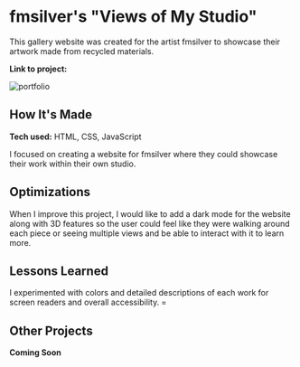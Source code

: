 # fmsilver's "Views of My Studio"
This gallery website was created for the artist fmsilver to showcase their artwork made from recycled materials. 

**Link to project:** 

![portfolio](https://fmsilver.netlify.app/)



## How It's Made

**Tech used:** HTML, CSS, JavaScript

I focused on creating a website for fmsilver where they could showcase their work within their own studio. 

## Optimizations

When I improve this project, I would like to add a dark mode for the website along with 3D features so the user could feel like they were walking around each piece or seeing multiple views and be able to interact with it to learn more. 

## Lessons Learned

I experimented with colors and detailed descriptions of each work for screen readers and overall accessibility. =

## Other Projects

**Coming Soon**

<!-- <table bordercolor="#66b2b2">
  <tr>
    <td width="33.3%"  style="align:center;" valign="top">
	<a target="_blank" href="#">**Coming Soon**</a>
    	<br>
    	<a target="_blank" href="#">
    	<img src="#" width="100%"  alt="#">
        </a>
    </td>
    <td width="33.3%" valign="top">
	<a target="_blank" href="#">**Coming Soon**</a>
      	<br>
        <a target="_blank" href="#">
          <img src="#" width="100%" alt="#">
        </a>
    </td>
    <td width="33.3%" valign="top">
	<a target="_blank" href="#">**Coming Soon**</a>
        <br>
        <a target="_blank" href="#">
          <img src="#" width="100%" alt="#">
        </a>
    </td>
  </tr>
</table> -->